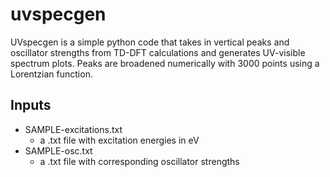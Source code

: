 # uvspecgen

UVspecgen is a simple python code that takes in vertical peaks and oscillator strengths from TD-DFT calculations and generates UV-visible spectrum plots. Peaks are broadened numerically with 3000 points using a Lorentzian function.  

## Inputs
- SAMPLE-excitations.txt
  - a .txt file with excitation energies in eV
- SAMPLE-osc.txt
  - a .txt file with corresponding oscillator strengths

